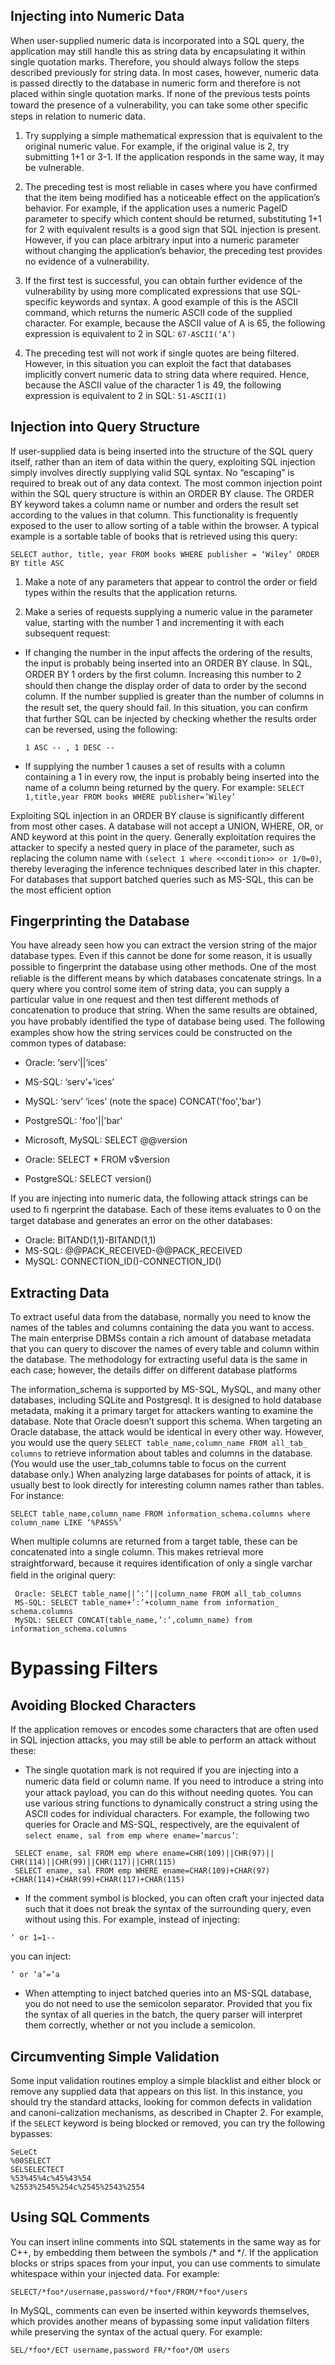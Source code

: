 ## Injecting into Numeric Data

When user-supplied numeric data is incorporated into a SQL query, the application may still handle this as string data by encapsulating it within single quotation marks. Therefore, you should always follow the steps described previously for string data. In most cases, however, numeric data is passed directly to the database in numeric form and therefore is not placed within single quotation marks. If none of the previous tests points toward the presence of a vulnerability, you can take some other speciﬁc steps in relation to numeric data.

1. Try supplying a simple mathematical expression that is equivalent to the original numeric value. For example, if the original value is 2, try submitting 1+1 or 3-1. If the application responds in the same way, it may be vulnerable. 
 
2. The preceding test is most reliable in cases where you have confirmed that the item being modified has a noticeable effect on the application’s behavior. For example, if the application uses a numeric PageID parameter to specify which content should be returned, substituting 1+1 for 2 with equivalent results is a good sign that SQL injection is present. However, if you can place arbitrary input into a numeric parameter without changing the application’s behavior, the preceding test provides no evidence of a vulnerability. 

3. If the first test is successful, you can obtain further evidence of the vulnerability by using more complicated expressions that use SQL-specific keywords and syntax. A good example of this is the ASCII command, which returns the numeric ASCII code of the supplied character. For example, because the ASCII value of A is 65, the following expression is equivalent to 2 in SQL:
```67-ASCII(‘A’)```
 
4. The preceding test will not work if single quotes are being filtered. However, in this situation you can exploit the fact that databases implicitly convert numeric data to string data where required. Hence, because the ASCII value of the character 1 is 49, the following expression is equivalent to 2 in SQL:
```51-ASCII(1)```

## Injection into Query Structure

If user-supplied data is being inserted into the structure of the SQL query itself, rather than an item of data within the query, exploiting SQL injection simply involves directly supplying valid SQL syntax. No “escaping” is required to break out of any data context. The most common injection point within the SQL query structure is within an ORDER BY clause. The ORDER BY keyword takes a column name or number and orders the result set according to the values in that column. This functionality is frequently exposed to the user to allow sorting of a table within the browser. A typical example is a sortable table of books that is retrieved using this query:

``` SELECT author, title, year FROM books WHERE publisher = ‘Wiley’ ORDER BY title ASC ```

1. Make a note of any parameters that appear to control the order or field types within the results that the application returns. 
 
2. Make a series of requests supplying a numeric value in the parameter value, starting with the number 1 and incrementing it with each subsequent request: 

- If changing the number in the input affects the ordering of the results, the input is probably being inserted into an ORDER BY clause. In SQL, ORDER BY 1 orders by the ﬁrst column. Increasing this number to 2 should then change the display order of data to order by the second column. If the number supplied is greater than the number of columns in the result set, the query should fail. In this situation, you can conﬁrm that further SQL can be injected by checking whether the results order can be reversed, using the following:

   ``` 1 ASC -- , 1 DESC --  ```

- If supplying the number 1 causes a set of results with a column containing a 1 in every row, the input is probably being inserted into the name of a column being returned by the query. For example: ``` SELECT 1,title,year FROM books WHERE publisher=’Wiley’ ```

Exploiting SQL injection in an ORDER BY clause is significantly different from most other cases. A database will not accept a UNION, WHERE, OR, or AND keyword at this point in the query. Generally exploitation requires the attacker to specify a nested query in place of the parameter, such as replacing the column name with ```(select 1 where <<condition>> or 1/0=0)```, thereby leveraging the inference techniques described later in this chapter. For databases that support batched queries such as MS-SQL, this can be the most efficient option

 ## Fingerprinting the Database
 
You have already seen how you can extract the version string of the major database types. Even if this cannot be done for some reason, it is usually possible to ﬁngerprint the database using other methods. One of the most reliable is the different means by which databases concatenate strings. In a query where you control some item of string data, you can supply a particular value in one request and then test different methods of concatenation to produce that string. When the same results are obtained, you have probably identiﬁed the type of database being used. The following examples show how the string services could be constructed on the common types of database:
 
 - Oracle: ‘serv’||’ices’ 
 - MS-SQL: ‘serv’+’ices’ 
 - MySQL: ‘serv’ ‘ices’ (note the space) CONCAT('foo','bar')
 - PostgreSQL: 	'foo'||'bar'
 
- Microsoft, MySQL:	SELECT @@version
- Oracle:	SELECT * FROM v$version
- PostgreSQL:	SELECT version()
 
If you are injecting into numeric data, the following attack strings can be used to ﬁ ngerprint the database. Each of these items evaluates to 0 on the target database and generates an error on the other databases:
- Oracle: BITAND(1,1)-BITAND(1,1) 
- MS-SQL: @@PACK_RECEIVED-@@PACK_RECEIVED 
- MySQL: CONNECTION_ID()-CONNECTION_ID()
 
 ## Extracting Data
 
To extract useful data from the database, normally you need to know the names of the tables and columns containing the data you want to access. The main enterprise DBMSs contain a rich amount of database metadata that you can query to discover the names of every table and column within the database. The methodology for extracting useful data is the same in each case; however, the details differ on different database platforms
 
The information_schema is supported by MS-SQL, MySQL, and many other databases, including SQLite and Postgresql. It is designed to hold database metadata, making it a primary target for attackers wanting to examine the database. Note that Oracle doesn’t support this schema. When targeting an Oracle database, the attack would be identical in every other way. However, you would use the query ```SELECT table_name,column_name FROM all_tab_ columns``` to retrieve information about tables and columns in the database. (You would use the user_tab_columns table to focus on the current database only.) When analyzing large databases for points of attack, it is usually best to look directly for interesting column names rather than tables. For instance:
``` 
SELECT table_name,column_name FROM information_schema.columns where column_name LIKE ‘%PASS%’
```

 When multiple columns are returned from a target table, these can be concatenated into a single column. This makes retrieval more straightforward, because it requires identiﬁcation of only a single varchar ﬁeld in the original query: 
 ```
  Oracle: SELECT table_name||’:’||column_name FROM all_tab_columns 
  MS-SQL: SELECT table_name+’:’+column_name from information_ schema.columns 
  MySQL: SELECT CONCAT(table_name,’:’,column_name) from information_schema.columns
```
# Bypassing Filters
## Avoiding Blocked Characters

If the application removes or encodes some characters that are often used in SQL injection attacks, you may still be able to perform an attack without these: 

 - The single quotation mark is not required if you are injecting into a numeric data ﬁeld or column name. If you need to introduce a string into your attack payload, you can do this without needing quotes. You can use various string functions to dynamically construct a string using the ASCII codes for individual characters. For example, the following two queries for Oracle and MS-SQL, respectively, are the equivalent of ```select ename, sal from emp where ename=’marcus’```:

```
 SELECT ename, sal FROM emp where ename=CHR(109)||CHR(97)|| CHR(114)||CHR(99)||CHR(117)||CHR(115)
 SELECT ename, sal FROM emp WHERE ename=CHAR(109)+CHAR(97) +CHAR(114)+CHAR(99)+CHAR(117)+CHAR(115)
```
- If the comment symbol is blocked, you can often craft your injected data such that it does not break the syntax of the surrounding query, even without using this. For example, instead of injecting:
```
‘ or 1=1--
```
you can inject:
```
‘ or ‘a’=’a
```
- When attempting to inject batched queries into an MS-SQL database, you do not need to use the semicolon separator. Provided that you fix the syntax of all queries in the batch, the query parser will interpret them correctly, whether or not you include a semicolon.

## Circumventing Simple Validation

Some input validation routines employ a simple blacklist and either block or remove any supplied data that appears on this list. In this instance, you should try the standard attacks, looking for common defects in validation and canoni-calization mechanisms, as described in Chapter 2. For example, if the ```SELECT``` keyword is being blocked or removed, you can try the following bypasses:

```
SeLeCt
%00SELECT
SELSELECTECT
%53%45%4c%45%43%54
%2553%2545%254c%2545%2543%2554
```

## Using SQL Comments

You can insert inline comments into SQL statements in the same way as for C++, by embedding them between the symbols /* and */. If the application blocks or strips spaces from your input, you can use comments to simulate whitespace within your injected data. For example:
```
SELECT/*foo*/username,password/*foo*/FROM/*foo*/users
```
In MySQL, comments can even be inserted within keywords themselves, which provides another means of bypassing some input validation filters while preserving the syntax of the actual query. For example:
```
SEL/*foo*/ECT username,password FR/*foo*/OM users
```
